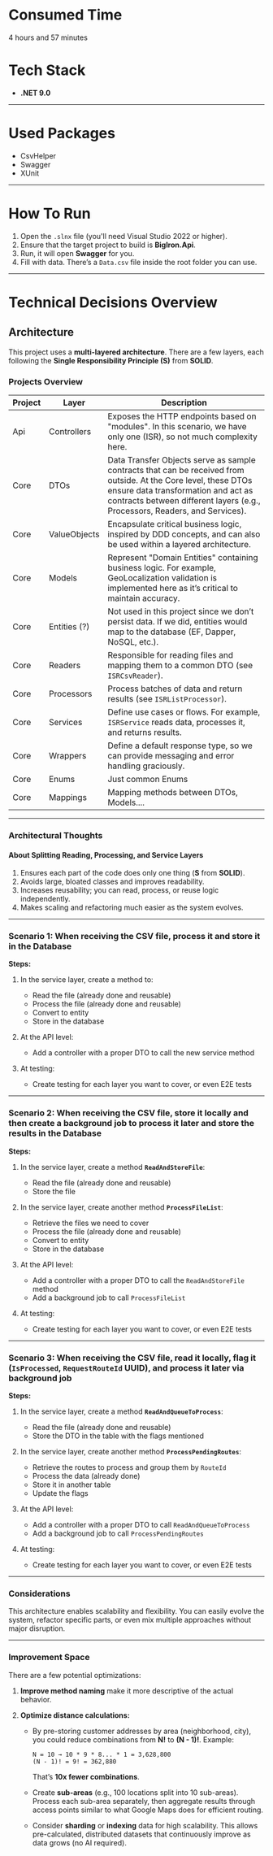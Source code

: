 # Consumed Time
4 hours and 57 minutes

# Tech Stack

* **.NET 9.0**

---

# Used Packages

* CsvHelper
* Swagger
* XUnit

---

# How To Run

1. Open the `.slnx` file (you'll need Visual Studio 2022 or higher).
2. Ensure that the target project to build is **BigIron.Api**.
3. Run, it will open **Swagger** for you.
4. Fill with data. There’s a `Data.csv` file inside the root folder you can use.

---

# Technical Decisions Overview

## Architecture

This project uses a **multi-layered architecture**.
There are a few layers, each following the **Single Responsibility Principle (S)** from **SOLID**.

### Projects Overview

| Project | Layer        | Description                                                                                                                                                                                                                            |
| ------- | ------------ | -------------------------------------------------------------------------------------------------------------------------------------------------------------------------------------------------------------------------------------- |
| Api     | Controllers  | Exposes the HTTP endpoints based on "modules". In this scenario, we have only one (ISR), so not much complexity here.                                                                                                                  |
| Core    | DTOs         | Data Transfer Objects serve as sample contracts that can be received from outside. At the Core level, these DTOs ensure data transformation and act as contracts between different layers (e.g., Processors, Readers, and Services).   |
| Core    | ValueObjects | Encapsulate critical business logic, inspired by DDD concepts, and can also be used within a layered architecture.                                                                                                                     |
| Core    | Models       | Represent "Domain Entities" containing business logic. For example, GeoLocalization validation is implemented here as it’s critical to maintain accuracy.                                                                              |
| Core    | Entities (?) | Not used in this project since we don’t persist data. If we did, entities would map to the database (EF, Dapper, NoSQL, etc.).                                                                                                         |
| Core    | Readers      | Responsible for reading files and mapping them to a common DTO (see `ISRCsvReader`).                                                                                                                                                   |
| Core    | Processors   | Process batches of data and return results (see `ISRListProcessor`).                                                                                                                                                                   |
| Core    | Services     | Define use cases or flows. For example, `ISRService` reads data, processes it, and returns results.                                                                                                                                    |
| Core    | Wrappers     | Define a default response type, so we can provide messaging and error handling graciously.                                                                                                                                             |
| Core    | Enums        | Just common Enums                                                                                                                                                                                                                      |
| Core    | Mappings     | Mapping methods between DTOs, Models....                                                                                                                                                                                               |
---

### Architectural Thoughts

#### About Splitting Reading, Processing, and Service Layers

1. Ensures each part of the code does only one thing (**S** from **SOLID**).
2. Avoids large, bloated classes and improves readability.
3. Increases reusability; you can read, process, or reuse logic independently.
4. Makes scaling and refactoring much easier as the system evolves.

---

### Scenario 1: When receiving the CSV file, process it and store it in the Database

**Steps:**

1. In the service layer, create a method to:

   * Read the file (already done and reusable)
   * Process the file (already done and reusable)
   * Convert to entity
   * Store in the database

2. At the API level:

   * Add a controller with a proper DTO to call the new service method

3. At testing:

   * Create testing for each layer you want to cover, or even E2E tests

---

### Scenario 2: When receiving the CSV file, store it locally and then create a background job to process it later and store the results in the Database

**Steps:**

1. In the service layer, create a method **`ReadAndStoreFile`**:

   * Read the file (already done and reusable)
   * Store the file

2. In the service layer, create another method **`ProcessFileList`**:

   * Retrieve the files we need to cover
   * Process the file (already done and reusable)
   * Convert to entity
   * Store in the database

3. At the API level:

   * Add a controller with a proper DTO to call the `ReadAndStoreFile` method
   * Add a background job to call `ProcessFileList`

4. At testing:

   * Create testing for each layer you want to cover, or even E2E tests

---

### Scenario 3: When receiving the CSV file, read it locally, flag it (`IsProcessed`, `RequestRouteId` UUID), and process it later via background job

**Steps:**

1. In the service layer, create a method **`ReadAndQueueToProcess`**:

   * Read the file (already done and reusable)
   * Store the DTO in the table with the flags mentioned

2. In the service layer, create another method **`ProcessPendingRoutes`**:

   * Retrieve the routes to process and group them by `RouteId`
   * Process the data (already done)
   * Store it in another table
   * Update the flags

3. At the API level:

   * Add a controller with a proper DTO to call `ReadAndQueueToProcess`
   * Add a background job to call `ProcessPendingRoutes`

4. At testing:

   * Create testing for each layer you want to cover, or even E2E tests

---

### Considerations

This architecture enables scalability and flexibility.
You can easily evolve the system, refactor specific parts, or even mix multiple approaches without major disruption.

---

### Improvement Space

There are a few potential optimizations:

1. **Improve method naming** make it more descriptive of the actual behavior.
2. **Optimize distance calculations:**

   * By pre-storing customer addresses by area (neighborhood, city), you could reduce combinations from **N!** to **(N - 1)!**.
     Example:

     ```
     N = 10 → 10 * 9 * 8... * 1 = 3,628,800  
     (N - 1)! = 9! = 362,880
     ```

     That’s **10x fewer combinations**.
   * Create **sub-areas** (e.g., 100 locations split into 10 sub-areas).
     Process each sub-area separately, then aggregate results through access points similar to what Google Maps does for efficient routing.
   * Consider **sharding** or **indexing** data for high scalability.
     This allows pre-calculated, distributed datasets that continuously improve as data grows (no AI required).
